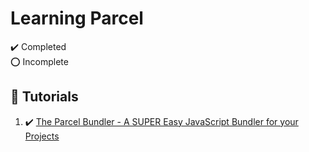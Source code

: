 # Learning Parcel

:heavy_check_mark: Completed  
:o: Incomplete

## :beginner: Tutorials

1. :heavy_check_mark: [The Parcel Bundler - A SUPER Easy JavaScript Bundler for your Projects](the-parcel-bundler/)
